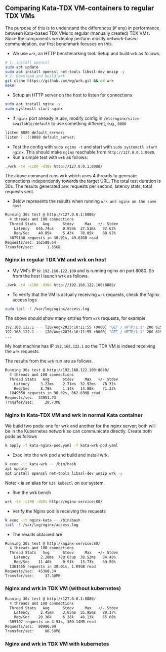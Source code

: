 ## Comparing Kata-TDX VM-containers to regular TDX VMs
The purpose of this is to understand the differences (if any) in performance between Kata-based TDX VMs to regular (manually created) TDX VMs. Since the components we deploy perform mostly network-based communication, our first benchmark focuses on this.

- We use `wrk`, an HTTP benchmarking tool. Setup and build `wrk` as follows.
```bash
# 1. install openssl 
sudo apt update
sudo apt install openssl net-tools libssl-dev unzip -y
# 2. Download and build wrk
git clone https://github.com/wg/wrk.git && cd wrk
make 
```
- Setup an HTTP server on the host to listen for connections
```bash
sudo apt install nginx -y
sudo systemctl start nginx
```
- If `nginx` port already in use, modify config in `/etc/nginx/sites-available/default` to use something different, e.g., `8080`
```bash
listen 8080 default_server;
listen [::]:8080 default_server;
```
- Test the config with `sudo nginx -t` and start with `sudo systemctl start nginx`. This should make `nginx` reachable from `http://127.0.0.1:8080`.
- Run a simple test with `wrk` as follows:
```bash
./wrk -t4 -c100 -d30s http://127.0.0.1:8080/
```
The above command runs wrk which uses 4 threads to generate connections independently towards the target URL. The total test duration is 30s.
The results generated are: requests per second, latency stats, total requests sent. 
- Below represents the results when running `wrk and nginx on the same host`
```bash
Running 30s test @ http://127.0.0.1:8080/
  4 threads and 100 connections
  Thread Stats   Avg      Stdev     Max   +/- Stdev
    Latency   646.74us    0.95ms  27.51ms   92.63%
    Req/Sec    40.85k     5.43k   70.05k    68.92%
  4879138 requests in 30.01s, 49.63GB read
Requests/sec: 162588.64
Transfer/sec:      1.65GB
```

### Nginx in regular TDX VM and wrk on host
- My VM's IP is: `192.168.122.100` and is running nginx on port 8080. So from the host I launch wrk as follows.
```bash
./wrk -t4 -c100 -d30s http://192.168.122.100:8080/
```
- To verify that the VM is actually receiving `wrk` requests, check the Nginx access logs
```bash
sudo tail -f /var/log/nginx/access.log
```
The above should show many entries from `wrk` requests, for example.
```bash
192.168.122.1 - - [20/Aug/2025:10:11:55 +0000] "GET / HTTP/1.1" 200 615 "-" "-"
192.168.122.1 - - [20/Aug/2025:10:11:55 +0000] "GET / HTTP/1.1" 200 615 "-" "-"
...
```
My host machine has IP `192.168.122.1` so the TDX VM is indeed receiving the `wrk` requests.

 The results from the `wrk` run are as follows.
```bash
Running 30s test @ http://192.168.122.100:8080/
  4 threads and 100 connections
  Thread Stats   Avg      Stdev     Max   +/- Stdev
    Latency     3.22ms    2.71ms  32.92ms   78.31%
    Req/Sec     8.78k     1.14k   14.80k    71.33%
  1049350 requests in 30.02s, 862.63MB read
Requests/sec:  34951.73
Transfer/sec:     28.73MB
```

### Nginx in Kata-TDX VM and wrk in normal Kata container
We build two pods: one for wrk and another for the nginx server; both will be in the Kubernetes network so can communicate directly.
Create both pods as follows
```bash
k apply -f kata-nginx-pod.yaml -f kata-wrk-pod.yaml
```
- Exec into the wrk pod and build and install wrk.
```bash
k exec -it kata-wrk -- /bin/bash
apt update
apt install openssl net-tools libssl-dev unzip wrk -y
```
Note: `k` is an alias for `k3s kubectl` on our system.
- Run the wrk bench
```bash
wrk -t4 -c100 -d30s http://nginx-service:80/
```
- Verify the Nginx pod is receiving the requests
```bash
k exec -it nginx-kata -- /bin/bash
tail -f /var/log/nginx/access.log
```
- The results obtained are
```bash
Running 30s test @ http://nginx-service:80/
  4 threads and 100 connections
  Thread Stats   Avg      Stdev     Max   +/- Stdev
    Latency     2.20ms  780.03us  38.52ms   84.48%
    Req/Sec    11.40k     0.91k   13.73k    69.50%
  1361655 requests in 30.01s, 1.09GB read
Requests/sec:  45368.34
Transfer/sec:     37.30MB
```

### Nginx and wrk in TDX VM (without kubernetes)
```bash
Running 30s test @ http://127.0.0.1:8080/
  4 threads and 100 connections
  Thread Stats   Avg      Stdev     Max   +/- Stdev
    Latency     2.45ms    3.85ms  55.95ms   89.17%
    Req/Sec    20.38k     6.26k   40.13k    65.00%
  365107 requests in 4.51s, 300.14MB read
Requests/sec:  80986.99
Transfer/sec:     66.58MB
```

### Nginx and wrk in TDX VM with kubernetes